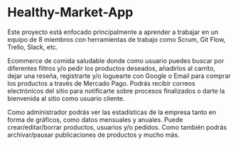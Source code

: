 # Healthy-Market-App

Este proyecto está enfocado principalmente a aprender a trabajar en un equipo de 8 miembros con herramientas de trabajo como Scrum, Git Flow, Trello, Slack, etc.

Ecommerce de comida saludable donde como usuario puedes buscar por diferentes filtros y/o pedir los productos deseados, añadirlos al carrito, dejar una reseña, registrarte y/o loguearte con Google o Email para comprar los productos a través de Mercado Pago. Podrás recibir correos electrónicos del sitio para notificarte sobre procesos finalizados o darte la bienvenida al sitio como usuario cliente.

Como administrador podrás ver las estadísticas de la empresa tanto en forma de gráficos, como datos mensuales y anuales. Puede crear/editar/borrar productos, usuarios y/o pedidos. Como también podrás archivar/pausar publicaciones de productos y mucho más.
